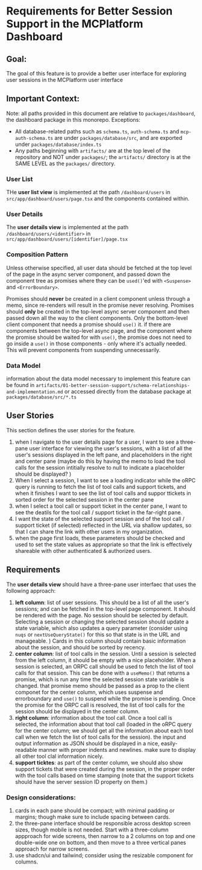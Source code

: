 # Requirements for Better Session Support in the MCPlatform Dashboard

## Goal: 
The goal of this feature is to provide a better user interface for exploring user sessions in the MCPlatform user interface

## Important Context:
Note: all paths provided in this document are relative to `packages/dashboard`, the dashboard package in this monorepo.
Exceptions: 
* All database-related paths such as `schema.ts`, `auth-schema.ts` and `mcp-auth-schema.ts` are under `packages/database/src`, 
and are exported under `packages/database/index.ts`
* Any paths beginning with `artifacts/` are at the top level of the repository and NOT under `packages/`; the `artifacts/` directory is at the SAME LEVEL as the `packages/` directory.

### User List
THe **user list view** is implemented at the path `/dashboard/users` in `src/app/dashboard/users/page.tsx` and the components contained within.

### User Details
The **user details view** is implemented at the path `/dashboard/users/<identifier>` in `src/app/dashboard/users/[identifier]/page.tsx`


### Composition Pattern 
Unless otherwise specified, all user data should be fetched at the top level of the page in the async server component, and passed down the component tree as promises where they can be `used()`'ed with `<Suspense>` and `<ErrorBoundary>`. 

Promises should **never** be created in a client component unless through a memo, since re-renders will result in the promise never resolving. Promises should **only** be created in the top-level async server component and then passed down all the way to the client components. Only the bottom-level client component that needs a promise should `use()` it. if there are components between the top-level async page, and the component where the promise should be waited for with `use()`, the promise does not need to go inside a `use()` in those components - only where it's actually needed. This will prevent components from suspending unnecessarily. 

### Data Model
information about the data model necessary to implement this feature can be found in `artifacts/01-better-session-support/schema-relationships-and-implementation.md` or accessed directly from the database package at `packages/database/src/*.ts`

## User Stories
This section defines the user stories for the feature.

1. when I navigate to the user details page for a user, I want to see a three-pane user interface for viewing the user's sessions, with a list of all the user's sessions displayed in the left pane, and placeholders in the right and center pane (maybe do this by having the memo to load the tool calls for the session intitially resolve to null to indicate a placeholder should be displayed? )
2. When I select a session, I want to see a loading indicator while the oRPC query is running to fetch the list of tool calls and support tickets, and when it finishes I want to see the list of tool calls and suppor ttickets in sorted order for the selected session in the center pane
3. when I select a tool call or support ticket in the center pane, I want to see the deatils for the tool call / support ticket in the far-right pane. 
4. I want the state of the selected support session and of the tool call / support ticket (if selected) reflected in the URL via shallow updates, so that I can share the link with other users in my organization. 
5. when the page first loads, these parameters should be checked and used to set the state values as appropriate so that the link is effectively shareable with other authenticated & authorized users. 

## Requirements
The **user details view** should have a three-pane user interfaec that uses the following approach: 
1. **left column**: list of user sessions. This should be a list of all the user's sessions; and can be fetched in the top-level page component. It should be rendered with the page. No session should be selected by default. Selecting a session or changing the selected session should update a state variable, which also updates a query parameter (consider using `nuqs` or `nextUseQueryState()` for this so that state is in the URL and manageable. ) Cards in this column should contain basic information about the session, and should be sorted by recency.
2. **center column**: list of tool calls in the session. Until a session is selected from the left column, it should be empty with a nice placeholder. When a session is selected, an ORPC call should be used to fetch the list of tool calls for that session. This can be done with a `useMemo()` that returns a promise, which is run any time the selected session state variable is changed. that promise memo should be passed as a prop to the client componet for the center column, which uses suspense and errorboundary and `use()` to suspend while the promise is pending. Once the promise for the ORPC call is resolved, the list of tool calls for the session should be displayed in the center column. 
3. **right column**: information about the tool call. Once a tool call is selected, the information about that tool call (loaded in the oRPC query for the center column; we should get all the information about each tool call when we fetch the list of tool calls for the session). the input and output information as JSON should be displayed in a nice, easily-readable manner with proper indents and newlines. make sure to display all other tool clal information nicely. 
4. **support ticktes**: as part of the center column, we should also show support tickets that were created during the session, in the proper order with the tool calls based on time stamping (note that the support tickets should have the server session ID property on them.)

### Design considerations:
1. cards in each pane should be compact; with minimal padding or margins; though make sure to include spacing between cards. 
2. the three-pane interface should be responsible across desktop screen sizes, though mobile is not needed. Start with a three-column appproach for wide screens, then narrow to a 2 columns on top and one double-wide one on bottom, and then move to a three vertical panes approach for narrow screens.
3. use shadcn/ui and tailwind; consider using the resizable component for columns. 


